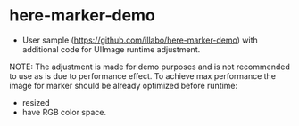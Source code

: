# here-marker-demo

- User sample (https://github.com/illabo/here-marker-demo) with additional code for UIImage runtime adjustment.

NOTE: The adjustment is made for demo purposes and is not recommended to use as is due to performance effect. 
To achieve max performance the image for marker should be already optimized before runtime: 
 - resized
 - have RGB color space.
